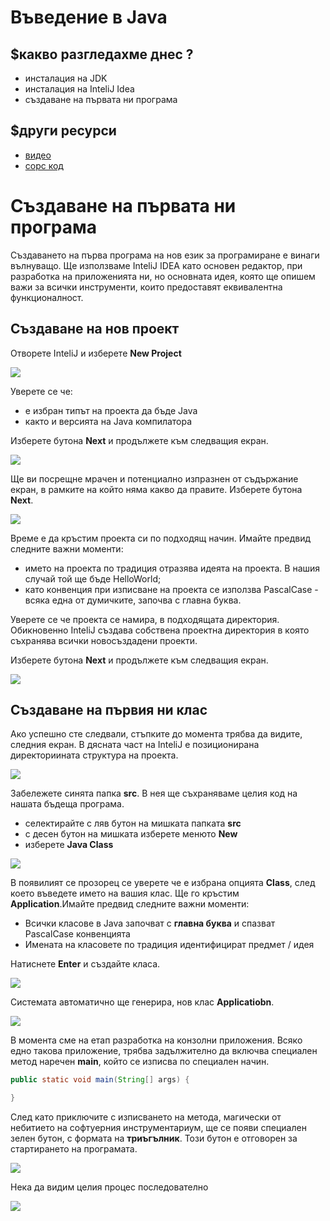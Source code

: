 # Въведение в Java

## $какво разгледахме днес ?
- инсталация на JDK
- инсталация на InteliJ Idea
- създаване на първата ни програма

## $други ресурси
- [видео](https://drive.google.com/file/d/1xg0215OxhnbvIO8UBnDZUxPGPj_C-ufC/view?usp=sharing)
- [сорс код](https://github.com/mihail-petrov/netit-webdev-java/tree/master/22-23/%40semester_1/week-01-1/source)

# Създаване на първата ни програма

Създаването на първа програма на нов език за програмиране е винаги вълнуващо. Ще използваме InteliJ IDEA като основен редактор, при разработка на приложенията ни, но основната идея, която ще опишем важи за всички инструменти, които предоставят еквивалентна функционалност.

## Създаване на нов проект

Отворете InteliJ и изберете **New Project**

![](imgs/2022-04-04-22-13-06.png)

Уверете се че:
- е избран типът на проекта да бъде Java
- както и версията на Java компилатора

Изберете бутона **Next** и продължете към следващия екран.

![](imgs/2022-04-04-22-15-28.png)

Ще ви посрещне мрачен и потенциално изпразнен от съдържание екран, в рамките на който няма какво да правите. Изберете бутона **Next**.

![](imgs/2022-04-04-22-18-26.png)

Време е да кръстим проекта си по подходящ начин. Имайте предвид следните важни моменти:
- името на проекта по традиция отразява идеята на проекта. В нашия случай той ще бъде HelloWorld;
- като конвенция при изписване на проекта се използва PascalCase - всяка една от думичките, започва с главна буква.

Уверете се че проекта се намира, в подходящата директория. Обикновенно InteliJ създава собствена проектна директория в която съхранява всички новосъздадени проекти. 

Изберете бутона **Next** и продължете към следващия екран.

![](imgs/2022-04-04-22-19-46.png)

## Създаване на първия ни клас

Ако успешно сте следвали, стъпките до момента трябва да видите, следния екран. В дясната част на InteliJ е позиционирана директориината структура на проекта. 

![](imgs/2022-04-04-22-54-39.png)

Забележете синята папка **src**. В нея ще съхраняваме целия код на нашата бъдеща програма.
- селектирайте с ляв бутон на мишката папката **src**
- с десен бутон на мишката изберете менюто **New**
- изберете **Java Class**

![](imgs/2022-04-04-22-25-00.png)

В появилият се прозорец се уверете че е избрана опцията **Class**, след което въведете името на вашия клас. Ще го кръстим **Application**.Имайте предвид следните важни моменти:
- Всички класове в Java започват с **главна буква** и спазват PascalCase конвенцията
- Имената на класовете по традиция идентифицират предмет / идея

 Натиснете **Enter** и създайте класа.

![](imgs/2022-04-04-22-25-46.png)

Системата автоматично ще генерира, нов клас **Applicatiobn**.

![](imgs/2022-04-04-22-26-15.png)

В момента сме на етап разработка на конзолни приложения. Всяко едно такова приложение, трябва задължително да включва специален метод наречен **main**, който се изписва по специален начин.

```java
public static void main(String[] args) {

}
```
След като приключите с изписването на метода, магически от небитието на софтуерния инструментариум, ще се появи специален зелен бутон, с формата на **триъгълник**. Този бутон е отговорен за стартирането на програмата. 

![](imgs/2022-04-04-22-27-14.png)

Нека да видим целия процес последователно

![](imgs/hello_world_inteli_j.gif)
